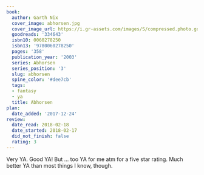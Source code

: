 ```yaml
---
book:
  author: Garth Nix
  cover_image: abhorsen.jpg
  cover_image_url: https://i.gr-assets.com/images/S/compressed.photo.goodreads.com/books/1401683669l/334643._SX98_.jpg
  goodreads: '334643'
  isbn10: 0060278250
  isbn13: '9780060278250'
  pages: '358'
  publication_year: '2003'
  series: Abhorsen
  series_position: '3'
  slug: abhorsen
  spine_color: '#dee7cb'
  tags:
  - fantasy
  - ya
  title: Abhorsen
plan:
  date_added: '2017-12-24'
review:
  date_read: 2018-02-18
  date_started: 2018-02-17
  did_not_finish: false
  rating: 3
---
```


Very YA. Good YA! But … too YA for me atm for a five star rating. Much better YA than most things I know, though.

